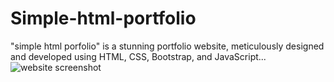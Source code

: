 # Simple-html-portfolio
"simple html porfolio" is a stunning portfolio website, meticulously designed and developed using HTML, CSS, Bootstrap, and JavaScript... 
![website screenshot](/web-img.png)
